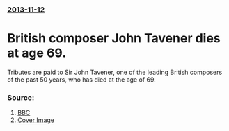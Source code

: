 ### [2013-11-12](/news/2013/11/12/index.md)

# British composer John Tavener dies at age 69. 

Tributes are paid to Sir John Tavener, one of the leading British composers of the past 50 years, who has died at the age of 69.


### Source:

1. [BBC](http://www.bbc.co.uk/news/entertainment-arts-24919332)
1. [Cover Image](http://ichef-1.bbci.co.uk/news/1024/media/images/68302000/jpg/_68302818_get.jpg)
